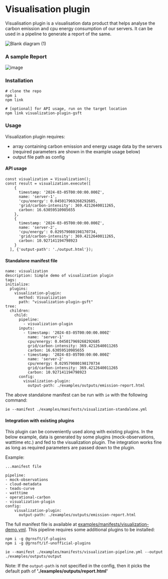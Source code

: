 # Visualisation plugin

Visualisation plugin is a visualisation data product that helps analyse the carbon emission and cpu energy consumption of our servers. It can be used in a pipeline to generate a report of the same.

![Blank diagram (1)](https://github.com/ramgsuri/visualization-plugin/assets/31445077/96a675c6-2e6a-42e2-a0ae-6e70b780419c)

### A sample Report
![image](https://github.com/ramgsuri/visualization-plugin/assets/31445077/4abd486c-77db-4c2c-ba11-188bdc2befd7)

### Installation
```
# clone the repo
npm i
npm link

# [optional] for API usage, run on the target location
npm link visualization-plugin-gsft
```

### Usage

Visualization plugin requires:
- array containing carbon emission and energy usage data by the servers (required parameters are shown in the example usage below)
- output file path as config

#### API usage

```
const visualization = Visualization();
const result = visualization.execute([
    {
      timestamp: '2024-03-05T00:00:00.000Z',
      name: 'server-1',
      'cpu/energy': 0.045017969268292685,
      'grid/carbon-intensity': 369.4212640011265,
      carbon: 16.63059510985655
    },
    {
      timestamp: '2024-03-05T00:00:00.000Z',
      name: 'server-2',
      'cpu/energy': 0.029579080198170734,
      'grid/carbon-intensity': 369.4212640011265,
      carbon: 10.927141194798923
    }
  ], {'output-path': './output.html'});
```

#### Standalone manifest file

```
name: visualization
description: Simple demo of visualization plugin
tags:
initialize:
  plugins:
    visualization-plugin:
      method: Visualization
      path: "visualization-plugin-gsft"
tree:
  children:
    child:
      pipeline:
        - visualization-plugin
      inputs:
        - timestamp: '2024-03-05T00:00:00.000Z'
          name: 'server-1'
          cpu/energy: 0.045017969268292685
          grid/carbon-intensity: 369.4212640011265
          carbon: 16.63059510985655
        - timestamp: '2024-03-05T00:00:00.000Z'
          name: 'server-2'
          cpu/energy: 0.029579080198170734
          grid/carbon-intensity: 369.4212640011265
          carbon: 10.927141194798923
      config:
        visualization-plugin:
          output-path: ./examples/outputs/emission-report.html
```

The above standalone manifest can be run with `ie` with the following command:
```
ie --manifest ./examples/manifests/visualization-standalone.yml
```

#### Integration with existing plugins

This plugin can be conveniently used along with existing plugins.
In the below example, data is generated by some plugins (mock-observations, watttime etc.) and fed to the visualization plugin.
The integration works fine as long as required parameters are passed down to the plugin.

Example:

    ...manifest file
    
    pipeline:
    - mock-observations
    - cloud-metadata
    - teads-curve
    - watttime
    - operational-carbon
    - visualization-plugin
	config:
        visualization-plugin:
          output-path: ./examples/outputs/emission-report.html

The full manifest file is available at [examples/manifests/visualization-demo.yml](examples/manifests/visualization-demo.yml).
This pipeline requires some additional plugins to be installed:
```
npm i -g @grnsft/if-plugins
npm i -g @grnsft/if-unofficial-plugins

ie --manifest ./examples/manifests/visualization-pipeline.yml --output ./examples/outputs/output
```

Note: If the `output-path` is not specified in the config, then it picks the default path of **'./examples/outputs/report.html'**
